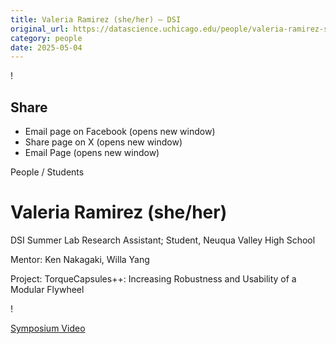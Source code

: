 ```yaml
---
title: Valeria Ramirez (she/her) – DSI
original_url: https://datascience.uchicago.edu/people/valeria-ramirez-she-her
category: people
date: 2025-05-04
---
```


<!-- Table-like structure detected -->

!

## Share

* Email page on Facebook (opens new window)
* Share page on X (opens new window)
* Email Page (opens new window)

<!-- Table-like structure detected -->

People / Students

# Valeria Ramirez (she/her)

DSI Summer Lab Research Assistant; Student, Neuqua Valley High School

Mentor: Ken Nakagaki, Willa Yang

Project: TorqueCapsules++: Increasing Robustness and Usability of a Modular Flywheel

!

[Symposium Video](https://youtu.be/L0zdFY4ArD4)